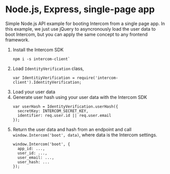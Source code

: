 # Node.js, Express, single-page app

Simple Node.js API example for booting Intercom from a single page app. In this example, we just use jQuery to asyncronously load the user data to boot Intercom, but you can apply the same concept to any frontend framework.

1. Install the Intercom SDK
    ```
    npm i -s intercom-client`
    ```
1. Load `IdentityVerification` class,
    ```
    var IdentitiyVerification = require('intercom-client').IdentityVerification;
    ```
1. Load your user data
1. Generate user hash using your user data with the Intercom SDK
    ```
    var userHash = IdentityVerification.userHash({
      secretKey: INTERCOM_SECRET_KEY,
      identifier: req.user.id || req.user.email
    });
    ```
1. Return the user data and hash from an endpoint and call `window.Intercom('boot', data)`, where data is the Intercom settings.
    ```
    window.Intercom('boot', {
      app_id: ...,
      user_id: ...,
      user_email: ...,
      user_hash: ...
    });
    ```
